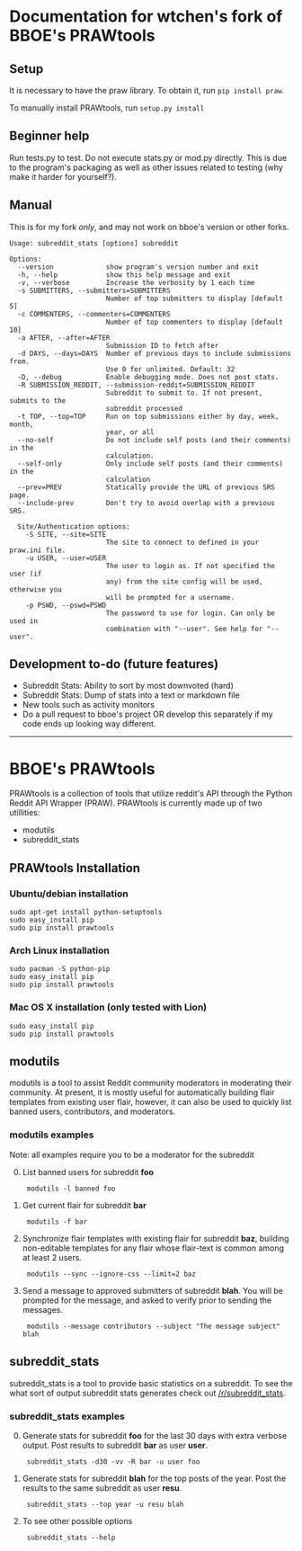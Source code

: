 # Documentation for wtchen's fork of BBOE's PRAWtools

## Setup

It is necessary to have the praw library. To obtain it, run ``pip install praw``.

To manually install PRAWtools, run ``setup.py install``

## Beginner help

Run tests.py to test. Do not execute stats.py or mod.py directly. This is due to the program's packaging as well as other issues related to testing (why make it harder for yourself?).

## Manual

This is for my fork *only*, and may not work on bboe's version or other forks.

    Usage: subreddit_stats [options] subreddit
    
    Options:
      --version             show program's version number and exit
      -h, --help            show this help message and exit
      -v, --verbose         Increase the verbosity by 1 each time
      -s SUBMITTERS, --submitters=SUBMITTERS
                            Number of top submitters to display [default 5]
      -c COMMENTERS, --commenters=COMMENTERS
                            Number of top commenters to display [default 10]
      -a AFTER, --after=AFTER
                            Submission ID to fetch after
      -d DAYS, --days=DAYS  Number of previous days to include submissions from.
                            Use 0 for unlimited. Default: 32
      -D, --debug           Enable debugging mode. Does not post stats.
      -R SUBMISSION_REDDIT, --submission-reddit=SUBMISSION_REDDIT
                            Subreddit to submit to. If not present, submits to the
                            subreddit processed
      -t TOP, --top=TOP     Run on top submissions either by day, week, month,
                            year, or all
      --no-self             Do not include self posts (and their comments) in the
                            calculation.
      --self-only           Only include self posts (and their comments) in the
                            calculation
      --prev=PREV           Statically provide the URL of previous SRS page.
      --include-prev        Don't try to avoid overlap with a previous SRS.
    
      Site/Authentication options:
        -S SITE, --site=SITE
                            The site to connect to defined in your praw.ini file.
        -u USER, --user=USER
                            The user to login as. If not specified the user (if
                            any) from the site config will be used, otherwise you
                            will be prompted for a username.
        -p PSWD, --pswd=PSWD
                            The password to use for login. Can only be used in
                            combination with "--user". See help for "--user".
    
## Development to-do (future features)

* Subreddit Stats: Ability to sort by most downvoted (hard)
* Subreddit Stats: Dump of stats into a text or markdown file
* New tools such as activity monitors 
* Do a pull request to bboe's project OR develop this separately if my code ends up looking way different.

----

# BBOE's PRAWtools

PRAWtools is a collection of tools that utilize reddit's API through the Python
Reddit API Wrapper (PRAW). PRAWtools is currently made up of two utillities:

* modutils
* subreddit_stats

## PRAWtools Installation

### Ubuntu/debian installation

    sudo apt-get install python-setuptools
    sudo easy_install pip
    sudo pip install prawtools

### Arch Linux installation
    sudo pacman -S python-pip
    sudo easy_install pip
    sudo pip install prawtools

### Mac OS X installation (only tested with Lion)

    sudo easy_install pip
    sudo pip install prawtools


## modutils

modutils is a tool to assist Reddit community moderators in moderating
their community. At present, it is mostly useful for automatically building
flair templates from existing user flair, however, it can also be used to
quickly list banned users, contributors, and moderators.

### modutils examples

Note: all examples require you to be a moderator for the subreddit

0. List banned users for subreddit __foo__

        modutils -l banned foo

0. Get current flair for subreddit __bar__

        modutils -f bar

0. Synchronize flair templates with existing flair for subreddit __baz__,
building non-editable templates for any flair whose flair-text is common among
at least 2 users.

        modutils --sync --ignore-css --limit=2 baz

0. Send a message to approved submitters of subreddit __blah__. You will be
prompted for the message, and asked to verify prior to sending the messages.

        modutils --message contributors --subject "The message subject" blah


## subreddit_stats

subreddit_stats is a tool to provide basic statistics on a subreddit.
To see the what sort of output subreddit stats generates check out
[/r/subreddit_stats](http://www.reddit.com/r/subreddit_stats).


### subreddit_stats examples

0. Generate stats for subreddit __foo__ for the last 30 days with extra
verbose output. Post results to subreddit __bar__ as user __user__.

        subreddit_stats -d30 -vv -R bar -u user foo

0. Generate stats for subreddit __blah__ for the top posts of the year. Post
the results to the same subreddit as user __resu__.

        subreddit_stats --top year -u resu blah

0. To see other possible options

        subreddit_stats --help
